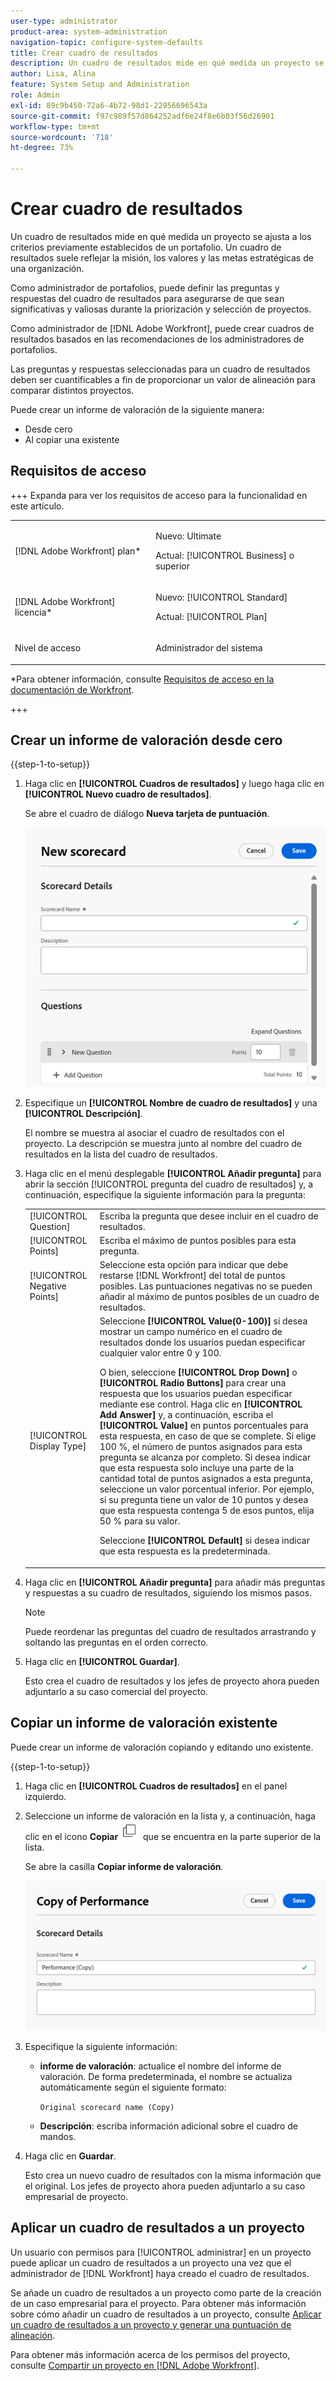 ```yaml
---
user-type: administrator
product-area: system-administration
navigation-topic: configure-system-defaults
title: Crear cuadro de resultados
description: Un cuadro de resultados mide en qué medida un proyecto se ajusta a los criterios previamente establecidos de un portafolio. Un cuadro de resultados suele reflejar la misión, los valores y las metas estratégicas de una organización. Los administradores del portafolios suelen definir las preguntas y respuestas del informe de valoración para garantizar que sean significativas y valiosas durante la priorización y selección del proyecto. Un administrador de  [!DNL Adobe Workfront]  crea los cuadros de resultados en función de las recomendaciones de los administradores de portafolios.
author: Lisa, Alina
feature: System Setup and Administration
role: Admin
exl-id: 89c9b450-72a6-4b72-98d1-22956696543a
source-git-commit: f97c989f57d864252adf6e24f8e6b03f56d26901
workflow-type: tm+mt
source-wordcount: '718'
ht-degree: 73%

---
```


# Crear cuadro de resultados

<!--Audited: 05/2025-->

<!--DON'T DELETE, DRAFT OR HIDE THIS ARTICLE. IT IS LINKED TO THE PRODUCT, THROUGH THE CONTEXT SENSITIVE HELP LINKS.-->

<!--<span class="preview">The highlighted information on this page refers to functionality not yet generally available. It is available only in the Preview environment for all customers. The same features will also be available in the Production environment for all customers after a week from the Preview release. </span>   

<span class="preview">For more information, see [Interface modernization](/help/quicksilver/product-announcements/product-releases/interface-modernization/interface-modernization.md). </span>-->

Un cuadro de resultados mide en qué medida un proyecto se ajusta a los criterios previamente establecidos de un portafolio. Un cuadro de resultados suele reflejar la misión, los valores y las metas estratégicas de una organización.

Como administrador de portafolios, puede definir las preguntas y respuestas del cuadro de resultados para asegurarse de que sean significativas y valiosas durante la priorización y selección de proyectos.

Como administrador de [!DNL Adobe Workfront], puede crear cuadros de resultados basados en las recomendaciones de los administradores de portafolios.

Las preguntas y respuestas seleccionadas para un cuadro de resultados deben ser cuantificables a fin de proporcionar un valor de alineación para comparar distintos proyectos.

Puede crear un informe de valoración de la siguiente manera:

* Desde cero
* Al copiar una existente

## Requisitos de acceso

+++ Expanda para ver los requisitos de acceso para la funcionalidad en este artículo.

<table style="table-layout:auto"> 
 <col> 
 <col> 
 <tbody> 
  <tr> 
   <td role="rowheader">[!DNL Adobe Workfront] plan*</td> 
   <td> <p>Nuevo: Ultimate</p>
   <p>Actual: [!UICONTROL Business] o superior</p> 
   </td> 
  </tr> 
  <tr> 
   <td role="rowheader">[!DNL Adobe Workfront] licencia*</td> 
   <td><p>Nuevo: [!UICONTROL Standard]</p>
   <p>Actual: [!UICONTROL Plan]</p>
   </td> 
  </tr> 
   <tr> 
   <td role="rowheader"><p>Nivel de acceso</p></td> 
   <td><p>Administrador del sistema</p>
   </td> 
  </tr>
 </tbody> 
</table>

*Para obtener información, consulte [Requisitos de acceso en la documentación de Workfront](/help/quicksilver/administration-and-setup/add-users/access-levels-and-object-permissions/access-level-requirements-in-documentation.md).

+++

## Crear un informe de valoración desde cero

{{step-1-to-setup}}

1. Haga clic en **[!UICONTROL Cuadros de resultados]** y luego haga clic en **[!UICONTROL Nuevo cuadro de resultados]**.

   Se abre el cuadro de diálogo **Nueva tarjeta de puntuación**.

   ![Nuevo cuadro de mandos](assets/new-scorecard-350x173.png)

1. Especifique un **[!UICONTROL Nombre de cuadro de resultados]** y una **[!UICONTROL Descripción]**.

   El nombre se muestra al asociar el cuadro de resultados con el proyecto. La descripción se muestra junto al nombre del cuadro de resultados en la lista del cuadro de resultados.

1. Haga clic en el menú desplegable **[!UICONTROL Añadir pregunta]** para abrir la sección [!UICONTROL pregunta del cuadro de resultados] y, a continuación, especifique la siguiente información para la pregunta:

   <table style="table-layout:auto"> 
    <col> 
    <col> 
    <tbody> 
     <tr> 
      <td role="rowheader">[!UICONTROL Question]</td> 
      <td>Escriba la pregunta que desee incluir en el cuadro de resultados.</td> 
     </tr> 
     <tr> 
      <td role="rowheader">[!UICONTROL Points]</td> 
      <td>Escriba el máximo de puntos posibles para esta pregunta.</td> 
     </tr> 
     <tr> 
      <td role="rowheader">[!UICONTROL Negative Points]</td> 
      <td>Seleccione esta opción para indicar que debe restarse [!DNL Workfront] del total de puntos posibles. Las puntuaciones negativas no se pueden añadir al máximo de puntos posibles de un cuadro de resultados.</td> 
     </tr> 
     <tr> 
      <td role="rowheader">[!UICONTROL Display Type]</td> 
      <td>Seleccione <strong>[!UICONTROL Value(0-100)]</strong> si desea mostrar un campo numérico en el cuadro de resultados donde los usuarios puedan especificar cualquier valor entre 0 y 100.<p>O bien, seleccione <strong>[!UICONTROL Drop Down]</strong> o <strong>[!UICONTROL Radio Buttons]</strong> para crear una respuesta que los usuarios puedan especificar mediante ese control. Haga clic en <strong>[!UICONTROL Add Answer]</strong> y, a continuación, escriba el <strong>[!UICONTROL Value]</strong> en puntos porcentuales para esta respuesta, en caso de que se complete. Si elige 100 %, el número de puntos asignados para esta pregunta se alcanza por completo. Si desea indicar que esta respuesta solo incluye una parte de la cantidad total de puntos asignados a esta pregunta, seleccione un valor porcentual inferior. Por ejemplo, si su pregunta tiene un valor de 10 puntos y desea que esta respuesta contenga 5 de esos puntos, elija 50 % para su valor.</p>
      <p>Seleccione <strong>[!UICONTROL Default]</strong> si desea indicar que esta respuesta es la predeterminada.</strong></p>
     </tr> 
    </tbody> 
   </table>

1. Haga clic en **[!UICONTROL Añadir pregunta]** para añadir más preguntas y respuestas a su cuadro de resultados, siguiendo los mismos pasos.

   >[!NOTE]
   >
   >Puede reordenar las preguntas del cuadro de resultados arrastrando y soltando las preguntas en el orden correcto.

1. Haga clic en **[!UICONTROL Guardar]**.

   Esto crea el cuadro de resultados y los jefes de proyecto ahora pueden adjuntarlo a su caso comercial del proyecto.

## Copiar un informe de valoración existente

Puede crear un informe de valoración copiando y editando uno existente.

{{step-1-to-setup}}

1. Haga clic en **[!UICONTROL Cuadros de resultados]** en el panel izquierdo.
1. Seleccione un informe de valoración en la lista y, a continuación, haga clic en el icono **Copiar** ![Copiar icono de informe de valoración](assets/copy-scorecard-icon.png) que se encuentra en la parte superior de la lista.

   Se abre la casilla **Copiar informe de valoración**.

   ![Copiar cuadro de mandos](assets/copy-scorecard-box.png)

1. Especifique la siguiente información:

   * **informe de valoración**: actualice el nombre del informe de valoración.  De forma predeterminada, el nombre se actualiza automáticamente según el siguiente formato:

     `Original scorecard name (Copy)`
   * **Descripción**: escriba información adicional sobre el cuadro de mandos.
1. Haga clic en **Guardar**.

   Esto crea un nuevo cuadro de resultados con la misma información que el original. Los jefes de proyecto ahora pueden adjuntarlo a su caso empresarial de proyecto.

## Aplicar un cuadro de resultados a un proyecto

Un usuario con permisos para [!UICONTROL administrar] en un proyecto puede aplicar un cuadro de resultados a un proyecto una vez que el administrador de [!DNL Workfront] haya creado el cuadro de resultados.

Se añade un cuadro de resultados a un proyecto como parte de la creación de un caso empresarial para el proyecto. Para obtener más información sobre cómo añadir un cuadro de resultados a un proyecto, consulte [Aplicar un cuadro de resultados a un proyecto y generar una puntuación de alineación](../../../manage-work/projects/define-a-business-case/apply-scorecard-to-project-to-generate-alignment-score.md).

Para obtener más información acerca de los permisos del proyecto, consulte [Compartir un proyecto en [!DNL Adobe Workfront]](../../../workfront-basics/grant-and-request-access-to-objects/share-a-project.md).


